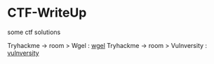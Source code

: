 # CTF-WriteUp
some ctf solutions


Tryhackme -> room > Wgel : [wgel](https://github.com/OgulcanKacarr/CTF-WriteUp/blob/main/Tryhackme-Wgel/Tryhackme-Wgel.pdf)
Tryhackme -> room > Vulnversity : [vulnversity](https://github.com/OgulcanKacarr/CTF-WriteUp/blob/main/Tryhackme-Vulnversity/typePdf.pdf)

